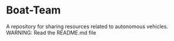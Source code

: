 # Boat-Team
A repository for sharing resources related to autonomous vehicles. WARNING: Read the README.md file
